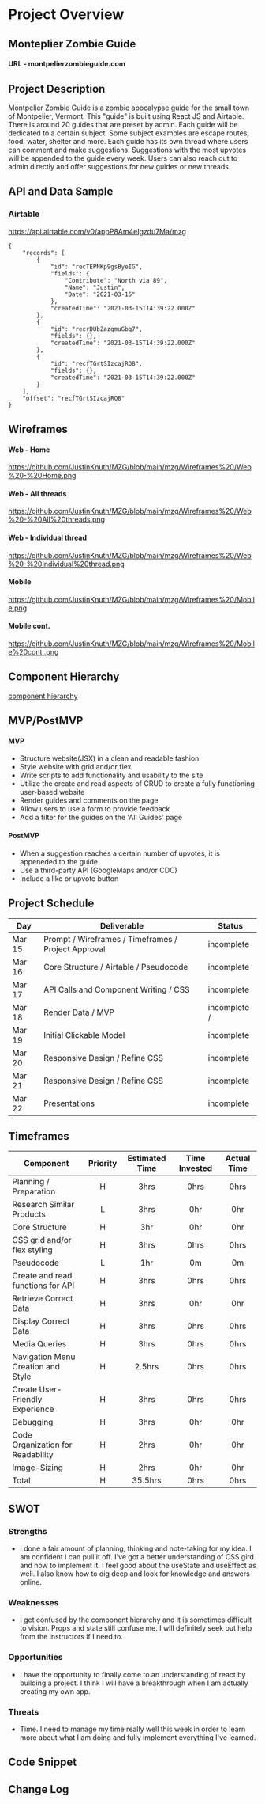 # Project Overview

## Monteplier Zombie Guide

#### URL - montpelierzombieguide.com

## Project Description

Montpelier Zombie Guide is a zombie apocalypse guide for the small town of Montpelier, Vermont. This "guide" is built using React JS and Airtable. There is around 20 guides that are preset by admin. Each guide will be dedicated to a certain subject. Some subject examples are escape routes, food, water, shelter and more. Each guide has its own thread where users can comment and make suggestions. Suggestions with the most upvotes will be appended to the guide every week. Users can also reach out to admin directly and offer suggestions for new guides or new threads.


## API and Data Sample

### Airtable

https://api.airtable.com/v0/appP8Am4eIgzdu7Ma/mzg



```
{
    "records": [
        {
            "id": "recTEPNKp9gsByeIG",
            "fields": {
                "Contribute": "North via 89",
                "Name": "Justin",
                "Date": "2021-03-15"
            },
            "createdTime": "2021-03-15T14:39:22.000Z"
        },
        {
            "id": "recrDUbZazqmuGbq7",
            "fields": {},
            "createdTime": "2021-03-15T14:39:22.000Z"
        },
        {
            "id": "recfTGrtSIzcajRO8",
            "fields": {},
            "createdTime": "2021-03-15T14:39:22.000Z"
        }
    ],
    "offset": "recfTGrtSIzcajRO8"
}
```        
        
        


## Wireframes


#### Web - Home
https://github.com/JustinKnuth/MZG/blob/main/mzg/Wireframes%20/Web%20-%20Home.png

#### Web - All threads
https://github.com/JustinKnuth/MZG/blob/main/mzg/Wireframes%20/Web%20-%20All%20threads.png

#### Web - Individual thread
https://github.com/JustinKnuth/MZG/blob/main/mzg/Wireframes%20/Web%20-%20Individual%20thread.png

#### Mobile 
https://github.com/JustinKnuth/MZG/blob/main/mzg/Wireframes%20/Mobile.png

#### Mobile cont.
https://github.com/JustinKnuth/MZG/blob/main/mzg/Wireframes%20/Mobile%20cont..png




## Component Hierarchy 

[component hierarchy](/wireframes/hierarchy.png) 



## MVP/PostMVP


#### MVP 
- Structure website(JSX) in a clean and readable fashion
- Style website with grid and/or flex
- Write scripts to add functionality and usability to the site
- Utilize the create and read aspects of CRUD to create a fully functioning user-based website 
- Render guides and comments on the page
- Allow users to use a form to provide feedback 
- Add a filter for the guides on the 'All Guides' page



#### PostMVP  


- When a suggestion reaches a certain number of upvotes, it is appeneded to the guide
- Use a third-party API (GoogleMaps and/or CDC)
- Include a like or upvote button


## Project Schedule


|  Day | Deliverable | Status
|---|---| ---|
|Mar 15| Prompt / Wireframes / Timeframes / Project Approval | incomplete
|Mar 16| Core Structure / Airtable / Pseudocode | incomplete
|Mar 17| API Calls and Component Writing / CSS | incomplete
|Mar 18| Render Data / MVP | incomplete /
|Mar 19| Initial Clickable Model  | incomplete
|Mar 20| Responsive Design / Refine CSS | incomplete
|Mar 21| Responsive Design / Refine CSS | incomplete
|Mar 22| Presentations | incomplete



## Timeframes


| Component | Priority | Estimated Time | Time Invested | Actual Time |
| --- | :---: |  :---: | :---: | :---: |
| Planning / Preparation  | H | 3hrs| 0hrs | 0hrs |
| Research Similar Products | L | 3hrs | 0hr | 0hr |
| Core Structure  | H | 3hr | 0hr | 0hr |
| CSS grid and/or flex styling  | H | 3hrs | 0hrs | 0hrs
| Pseudocode  | L | 1hr | 0m | 0m |
| Create and read functions for API  | H | 3hrs | 0hrs | 0hrs |
| Retrieve Correct Data  | H | 3hrs | 0hr | 0hr |
| Display Correct Data | H | 3hrs | 0hrs | 0hrs |
| Media Queries | H | 3hrs | 0hrs | 0hrs |
| Navigation Menu Creation and Style | H | 2.5hrs | 0hrs | 0hrs |
| Create User-Friendly Experience | H | 3hrs | 0hrs | 0hrs |
| Debugging | H | 3hrs | 0hr | 0hr |
| Code Organization for Readability | H | 2hrs | 0hr | 0hr
| Image-Sizing | H | 2hrs | 0hr | 0hr |
| Total | H | 35.5hrs | 0hrs | 0hrs |


## SWOT

### Strengths

- I done a fair amount of planning, thinking and note-taking for my idea. I am confident I can pull it off. I've got a better understanding of CSS gird and how to implement it. I feel good about the useState and useEffect as well. I also know how to dig deep and look for knowledge and answers online.

### Weaknesses

- I get confused by the component hierarchy and it is sometimes difficult to vision. Props and state still confuse me. I will definitely seek out help from the instructors if I need to.

### Opportunities

- I have the opportunity to finally come to an understanding of react by building a project. I think I will have a breakthrough when I am actually creating my own app.

### Threats 

- Time. I need to manage my time really well this week in order to learn more about what I am doing and fully implement everything I've learned.




## Code Snippet


        



## Change Log

